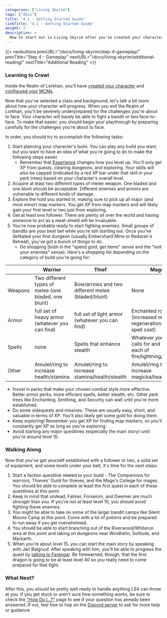 ```yaml
---
categories: ["Living Skyrim"]
tags: ["docs"] 
title: "4.1 - Getting Started Guide"
linkTitle: "4.1 - Getting Started Guide"
weight: 3
description: >
  How to start out in Living Skyrim after you've created your character.
---
```


{{< navbuttons prevURL="/docs/living-skyrim/step-4-gameplay/" prevTitle="Step 4 - Gameplay" nextURL="/docs/living-skyrim/additional-reading/" nextTitle="Additional Reading" >}}


### Learning to Crawl
Inside the Realm of Lorkhan, you'll have [created your character](https://www.fgsmodlists.com/docs/living-skyrim/post-install/charactercreation/) and [configured your MCMs](https://www.fgsmodlists.com/docs/living-skyrim/post-install/mcm/).

Now that you've selected a class and background, let's talk a bit more about how your character will progress. When you exit the Realm of Lorkhan, you'll be severely underprepared for the challenges you're about to face. Your character will barely be able to fight a bandit or two face-to-face. To make that easier, you should begin your playthrough by preparing carefully for the challenges you're about to face. 

In order, you should try to accomplish the following tasks:

1. Start planning your character's build. You can play any build you want, but you want to have an idea of what you're going to do to make the following steps easier.
   - Remember that [Experience](https://www.nexusmods.com/skyrimspecialedition/mods/17751) changes how you level up. You'll only get XP from quests, clearing dungeons, and exploring. Your skills will also be capped (indicated by a red XP bar under that skill in your perk trees) based on your character's overall level.
2. Acquire at least two different types of melee weapon. One bladed and one blunt should be acceptable. Different enemies and armors are vulnerable to different kinds of damage.
3. Explore the hold you started in, making sure to pick up all major (and most minor) map markers. You get XP from map markers and will likely gain your first level or two just from exploring.
4. Get at least one follower. There are plenty all over the world and having someone to act as a meat-shield will be invaluable.
5. You're now probably ready to start fighting enemies. Small groups of bandits are your best bet while you're still starting out. Once you've defeated your first dungeon (usually Embershard Mine or Redoran's Retreat), you've got a bunch of things to do.
   - Go shopping (both in the "spend gold, get items" sense and the "loot your enemies" sense). Here's a shopping list depending on the category of build you're going for: 

|         | Warrior                                              | Thief                                             | Mage                                                                |
| ------- | ---------------------------------------------------- | ------------------------------------------------- | ------------------------------------------------------------------- |
| Weapons | Two different types of melee (one bladed, one blunt) | Bow/arrows and two different melee (bladed/blunt) | None                                                                |
| Armor   | full set of heavy armor (whatever you can find)      | full set of light armor (whatever you can find)   | Enchanted robes (increased magicka regeneration/reduced spell cost) |
| Spells  | none                                                 | Spells that enhance stealth                       | Whatever your build calls for and one each of fire/lightning/cold   |
| Other   | Amulet/ring to increase health/stamina               | Amulet/ring to increase stamina/health/stealth    | Amulet/ring to increase magicka/health                              |

   - Invest in perks that make your chosen combat style more effective. Better armor perks, more efficient spells, better stealth, etc. Other perk trees like Enchanting, Smithing, and Security can wait until you're more established.
   - Do some sidequests and missives. These are usually easy, short, and valuable in terms of XP. You'll also likely get some gold for doing them.
   - Keep exploring! Remember you get XP for finding map markers, so you'll constantly get XP as long as you're exploring.
   - Avoid starting any major questlines (especially the main story) until you're around level 10. 

### Walking Along
Now that you've got yourself established with a follower or two, a solid set of equipment, and some levels under your belt, it's time for the next steps:

1. Start a faction questline related to your build - The Companions for warriors, Thieves' Guild for thieves, and the Mage's College for mages. You should be able to complete at least the first quest in each of these questlines at this point.
2. Keep in mind that undead, Falmer, Forsworn, and Dwemer are much stronger than you. If you're not at least level 10, you should avoid fighting these enemies. 
3. You *might* be able to take on some of the larger bandit camps like Silent Moons Camp at this point. Come with a lot of potions and be prepared to run away if you get overwhelmed.
4. You should be able to start branching out of the Riverwood/Whiterun area at this point and taking on dungeons near Windhelm, Solitude, and Markarth.
5. When you're about level 15, you can start the main story by speaking with Jarl Balgruuf. After speaking with him, you'll be able to progress the quest by [talking to Farengar](https://www.fgsmodlists.com/docs/living-skyrim/how-do-i/mainquest/). Be forewarned, though, that the first dragon is going to be at least level 40 so you really need to come prepared for that fight.

### What Next?
After this, you should be pretty well ready to handle anything LS4 can throw at you. If you get stuck or aren't sure how something works, be sure to check the ["How Do I...?"](https://www.fgsmodlists.com/docs/living-skyrim/how-do-i/) page to see if your question has already been answered. If not, feel free to hop on the [Discord server](https://discord.gg/WKZgPuxvHS) to ask for more help or guidance.